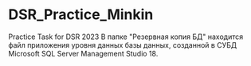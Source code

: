 # DSR_Practice_Minkin
Practice Task for DSR 2023
В папке "Резервная копия БД" находится файл приложения уровня данных базы данных, созданной в СУБД Microsoft SQL Server Management Studio 18.
